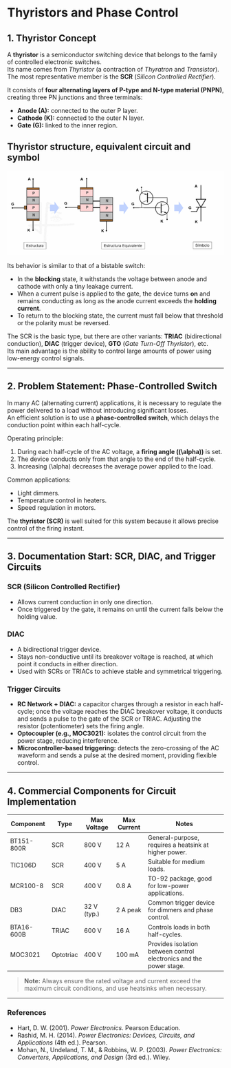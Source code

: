 # Thyristors and Phase Control

## 1️. Thyristor Concept
A **thyristor** is a semiconductor switching device that belongs to the family of controlled electronic switches.  
Its name comes from *Thyristor* (a contraction of *Thyratron* and *Transistor*).  
The most representative member is the **SCR** (*Silicon Controlled Rectifier*).

It consists of **four alternating layers of P-type and N-type material (PNPN)**, creating three PN junctions and three terminals:

- **Anode (A):** connected to the outer P layer.  
- **Cathode (K):** connected to the outer N layer.  
- **Gate (G):** linked to the inner region.

## Thyristor structure, equivalent circuit and symbol
![alt text](tiristor2.gif)

Its behavior is similar to that of a bistable switch:

- In the **blocking** state, it withstands the voltage between anode and cathode with only a tiny leakage current.  
- When a current pulse is applied to the gate, the device turns **on** and remains conducting as long as the anode current exceeds the **holding current**.  
- To return to the blocking state, the current must fall below that threshold or the polarity must be reversed.

The SCR is the basic type, but there are other variants: **TRIAC** (bidirectional conduction), **DIAC** (trigger device), **GTO** (*Gate Turn-Off Thyristor*), etc.  
Its main advantage is the ability to control large amounts of power using low-energy control signals.

---

## 2️. Problem Statement: Phase-Controlled Switch
In many AC (alternating current) applications, it is necessary to regulate the power delivered to a load without introducing significant losses.  
An efficient solution is to use a **phase-controlled switch**, which delays the conduction point within each half-cycle.

Operating principle:

1. During each half-cycle of the AC voltage, a **firing angle (\(\alpha\))** is set.  
2. The device conducts only from that angle to the end of the half-cycle.  
3. Increasing \(\alpha\) decreases the average power applied to the load.

Common applications:
- Light dimmers.  
- Temperature control in heaters.  
- Speed regulation in motors.

The **thyristor (SCR)** is well suited for this system because it allows precise control of the firing instant.

---

## 3️. Documentation Start: SCR, DIAC, and Trigger Circuits
### SCR (Silicon Controlled Rectifier)
- Allows current conduction in only one direction.  
- Once triggered by the gate, it remains on until the current falls below the holding value.

### DIAC
- A bidirectional trigger device.  
- Stays non-conductive until its breakover voltage is reached, at which point it conducts in either direction.  
- Used with SCRs or TRIACs to achieve stable and symmetrical triggering.

### Trigger Circuits
- **RC Network + DIAC:** a capacitor charges through a resistor in each half-cycle; once the voltage reaches the DIAC breakover voltage, it conducts and sends a pulse to the gate of the SCR or TRIAC. Adjusting the resistor (potentiometer) sets the firing angle.  
- **Optocoupler (e.g., MOC3021):** isolates the control circuit from the power stage, reducing interference.  
- **Microcontroller-based triggering:** detects the zero-crossing of the AC waveform and sends a pulse at the desired moment, providing flexible control.

---

## 4️. Commercial Components for Circuit Implementation
| Component  | Type      | Max Voltage | Max Current | Notes |
|------------|-----------|-------------|-------------|-------|
| BT151-800R | SCR       | 800 V       | 12 A        | General-purpose, requires a heatsink at higher power. |
| TIC106D    | SCR       | 400 V       | 5 A         | Suitable for medium loads. |
| MCR100-8   | SCR       | 400 V       | 0.8 A       | TO-92 package, good for low-power applications. |
| DB3        | DIAC      | 32 V (typ.) | 2 A peak    | Common trigger device for dimmers and phase control. |
| BTA16-600B | TRIAC     | 600 V       | 16 A        | Controls loads in both half-cycles. |
| MOC3021    | Optotriac | 400 V       | 100 mA      | Provides isolation between control electronics and the power stage. |

> **Note:** Always ensure the rated voltage and current exceed the maximum circuit conditions, and use heatsinks when necessary.

---

### References
- Hart, D. W. (2001). *Power Electronics*. Pearson Education.  
- Rashid, M. H. (2014). *Power Electronics: Devices, Circuits, and Applications* (4th ed.). Pearson.  
- Mohan, N., Undeland, T. M., & Robbins, W. P. (2003). *Power Electronics: Converters, Applications, and Design* (3rd ed.). Wiley.

